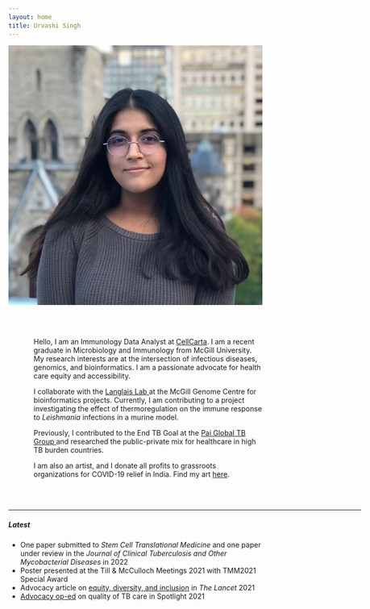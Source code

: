 ```yaml
---
layout: home
title: Urvashi Singh
---
```

<div class="container px-5">
    <div class="row">
        <div class="col-md-4" style="padding-bottom: 30px">
            <img src="/images/Headshot_Urvashi_S.jpg" class="img-fluid rounded-circle">
        </div>
        <br>
        <div class="col-md-8">
            <p style="padding-left: 50px">Hello, I am an Immunology Data Analyst at <a class="a-link" href="https://cellcarta.com/" target="_blank">CellCarta</a>. I am a recent graduate in Microbiology and Immunology from McGill University. My research interests are at the intersection of infectious diseases, genomics, and bioinformatics. I am a passionate advocate for health care equity and accessibility.</p>
            <p style="padding-left: 50px">I collaborate with the <a class="a-link" href="https://www.langlaislab.com/" target="_blank"> Langlais Lab </a> at the McGill Genome Centre for bioinformatics projects. Currently, I am contributing to a project investigating the effect of thermoregulation on the immune response to <i>Leishmania</i> infections in a murine model.</p>
            <p style="padding-left: 50px"> Previously, I contributed to the End TB Goal at the <a class="a-link" href="https://www.paitbgroup.org/" target="_blank"> Pai Global TB Group </a> and researched the public-private mix for healthcare in high TB burden countries.</p>
            <p style="padding-left: 50px">I am also an artist, and I donate all profits to grassroots organizations for COVID-19 relief in India. Find my art <a class="a-link" href="https://www.whatapaagal.com/" target="_blank">here</a>.</p>
        </div>
    </div>
</div>


<br><br>
<hr width="700px;" style="height:1px" color="#f7c854">
<!--<div class="container pt-4" style="background-color: #f7c854">-->
<div class="container">
    <h5 class="page-heading">Latest</h5>
    <ul>
    <li class="text-left"> One paper submitted to <i> Stem Cell Translational Medicine </i> and one paper under review in the <i>Journal of Clinical Tuberculosis and Other Mycobacterial Diseases</i> in 2022 </li>  
    <li class="text-left"> Poster presented at the Till & McCulloch Meetings 2021 with TMM2021 Special Award </li>
    <li class="text-left">Advocacy article on <a class="a-link" href="https://www.thelancet.com/journals/lancet/article/PIIS0140-6736(20)32627-1/fulltext">equity, diversity, and inclusion</a> in <i>The Lancet</i> 2021</li>
    <li class="text-left"><a class="a-link" href="https://www.spotlightnsp.co.za/2021/10/21/opinion-quality-tuberculosis-care-starts-with-people/">Advocacy op-ed</a> on quality of TB care in Spotlight 2021</li>
    </ul>
    <br>
</div>

<br><br>